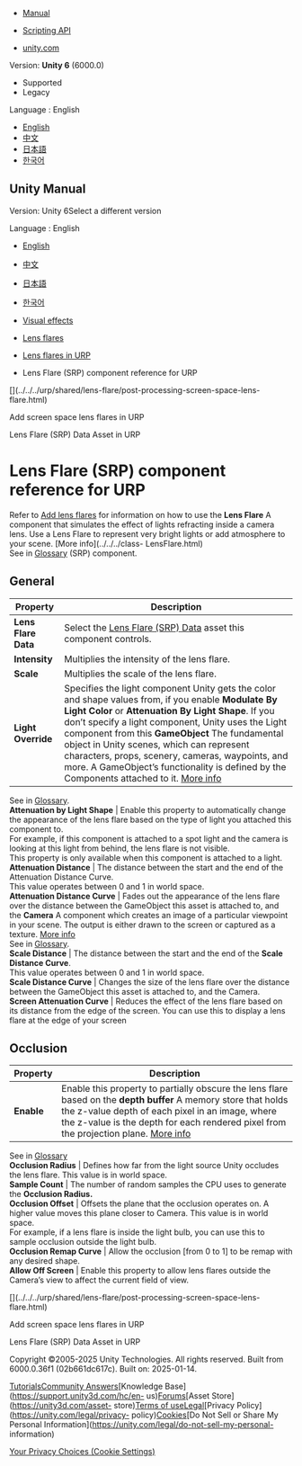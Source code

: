 [](https://docs.unity3d.com)

  * [Manual](../Manual/index.html)
  * [Scripting API](../ScriptReference/index.html)

  * [unity.com](https://unity.com/)

Version: **Unity 6** (6000.0)

  * Supported
  * Legacy

Language : English

  * [English](/Manual/urp/shared/lens-flare/lens-flare-srp-reference.html)
  * [中文](/cn/current/Manual/urp/shared/lens-flare/lens-flare-srp-reference.html)
  * [日本語](/ja/current/Manual/urp/shared/lens-flare/lens-flare-srp-reference.html)
  * [한국어](/kr/current/Manual/urp/shared/lens-flare/lens-flare-srp-reference.html)

[](https://docs.unity3d.com)

## Unity Manual

Version: Unity 6Select a different version

Language : English

  * [English](/Manual/urp/shared/lens-flare/lens-flare-srp-reference.html)
  * [中文](/cn/current/Manual/urp/shared/lens-flare/lens-flare-srp-reference.html)
  * [日本語](/ja/current/Manual/urp/shared/lens-flare/lens-flare-srp-reference.html)
  * [한국어](/kr/current/Manual/urp/shared/lens-flare/lens-flare-srp-reference.html)

  * [Visual effects](../../../visual-effects.html)
  * [Lens flares](../../../visual-effects-lens-flares.html)
  * [Lens flares in URP](../../../urp/shared/lens-flare/lens-flare.html)
  * Lens Flare (SRP) component reference for URP

[](../../../urp/shared/lens-flare/post-processing-screen-space-lens-
flare.html)

Add screen space lens flares in URP

[](../../../urp/shared/lens-flare/lens-flare-asset.html)

Lens Flare (SRP) Data Asset in URP

# Lens Flare (SRP) component reference for URP

Refer to [Add lens flares](lens-flare-component.html) for information on how
to use the **Lens Flare** A component that simulates the effect of lights
refracting inside a camera lens. Use a Lens Flare to represent very bright
lights or add atmosphere to your scene. [More info](../../../class-
LensFlare.html)  
See in [Glossary](../../../Glossary.html#LensFlare) (SRP) component.

## General

**Property** | **Description**  
---|---  
**Lens Flare Data** | Select the [Lens Flare (SRP) Data](lens-flare-asset.html) asset this component controls.  
**Intensity** | Multiplies the intensity of the lens flare.  
**Scale** | Multiplies the scale of the lens flare.  
**Light Override** | Specifies the light component Unity gets the color and shape values from, if you enable **Modulate By Light Color** or **Attenuation By Light Shape**. If you don’t specify a light component, Unity uses the Light component from this **GameObject** The fundamental object in Unity scenes, which can represent characters, props, scenery, cameras, waypoints, and more. A GameObject’s functionality is defined by the Components attached to it. [More info](../../../class-GameObject.html)  
See in [Glossary](../../../Glossary.html#GameObject).  
**Attenuation by Light Shape** | Enable this property to automatically change the appearance of the lens flare based on the type of light you attached this component to.  
For example, if this component is attached to a spot light and the camera is
looking at this light from behind, the lens flare is not visible.  
This property is only available when this component is attached to a light.  
**Attenuation Distance** | The distance between the start and the end of the Attenuation Distance Curve.  
This value operates between 0 and 1 in world space.  
**Attenuation Distance Curve** | Fades out the appearance of the lens flare over the distance between the GameObject this asset is attached to, and the **Camera** A component which creates an image of a particular viewpoint in your scene. The output is either drawn to the screen or captured as a texture. [More info](../../../CamerasOverview.html)  
See in [Glossary](../../../Glossary.html#Camera).  
**Scale Distance** | The distance between the start and the end of the **Scale Distance Curve**.  
This value operates between 0 and 1 in world space.  
**Scale Distance Curve** | Changes the size of the lens flare over the distance between the GameObject this asset is attached to, and the Camera.  
**Screen Attenuation Curve** | Reduces the effect of the lens flare based on its distance from the edge of the screen. You can use this to display a lens flare at the edge of your screen  
  
## Occlusion

**Property** | **Description**  
---|---  
**Enable** | Enable this property to partially obscure the lens flare based on the **depth buffer** A memory store that holds the z-value depth of each pixel in an image, where the z-value is the depth for each rendered pixel from the projection plane. [More info](../../../class-RenderTexture.html)  
See in [Glossary](../../../Glossary.html#depthbuffer)  
**Occlusion Radius** | Defines how far from the light source Unity occludes the lens flare. This value is in world space.  
**Sample Count** | The number of random samples the CPU uses to generate the **Occlusion Radius.**  
**Occlusion Offset** | Offsets the plane that the occlusion operates on. A higher value moves this plane closer to Camera. This value is in world space.   
For example, if a lens flare is inside the light bulb, you can use this to
sample occlusion outside the light bulb.  
**Occlusion Remap Curve** | Allow the occlusion [from 0 to 1] to be remap with any desired shape.  
**Allow Off Screen** | Enable this property to allow lens flares outside the Camera’s view to affect the current field of view.  
  
[](../../../urp/shared/lens-flare/post-processing-screen-space-lens-
flare.html)

Add screen space lens flares in URP

[](../../../urp/shared/lens-flare/lens-flare-asset.html)

Lens Flare (SRP) Data Asset in URP

Copyright ©2005-2025 Unity Technologies. All rights reserved. Built from
6000.0.36f1 (02b661dc617c). Built on: 2025-01-14.

[Tutorials](https://learn.unity.com/)[Community
Answers](https://answers.unity3d.com)[Knowledge
Base](https://support.unity3d.com/hc/en-
us)[Forums](https://forum.unity3d.com)[Asset Store](https://unity3d.com/asset-
store)[Terms of
use](https://docs.unity3d.com/Manual/TermsOfUse.html)[Legal](https://unity.com/legal)[Privacy
Policy](https://unity.com/legal/privacy-
policy)[Cookies](https://unity.com/legal/cookie-policy)[Do Not Sell or Share
My Personal Information](https://unity.com/legal/do-not-sell-my-personal-
information)

[Your Privacy Choices (Cookie Settings)](javascript:void\(0\);)

